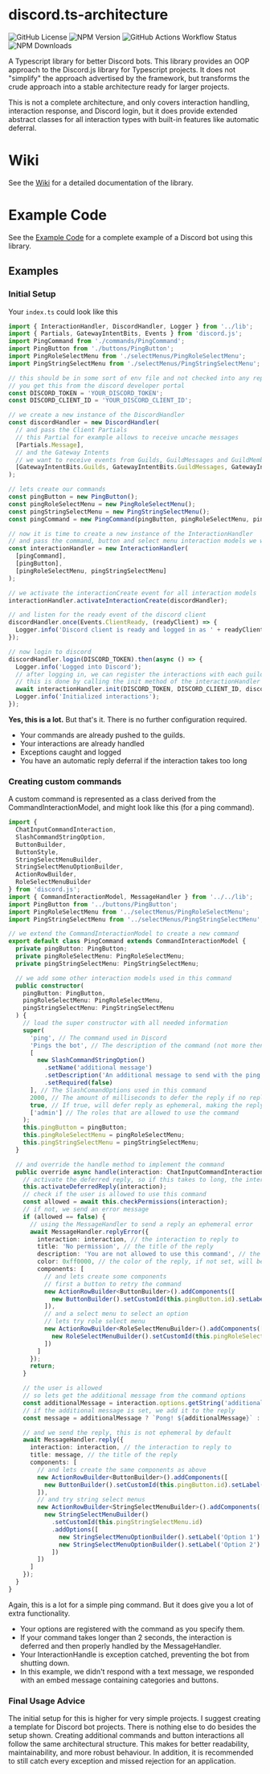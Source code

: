 # discord.ts-architecture
![GitHub License](https://img.shields.io/github/license/scorixear/discord.ts-architecture)
![NPM Version](https://img.shields.io/npm/v/discord.ts-architecture)
![GitHub Actions Workflow Status](https://img.shields.io/github/actions/workflow/status/scorixear/discord.ts-architecture/node.yml)
![NPM Downloads](https://img.shields.io/npm/d18m/discord.ts-architecture)


A Typescript library for better Discord bots. 
This library provides an OOP approach to the Discord.js library for Typescript projects. 
It does not "simplify" the approach advertised by the framework, 
but transforms the crude approach into a stable architecture ready for larger projects.

This is not a complete architecture, and only covers interaction handling, interaction response, and Discord login, 
but it does provide extended abstract classes for all interaction types with built-in features like automatic deferral.
# Wiki
See the [Wiki](https://github.com/scorixear/discord.ts-architecture/wiki) for a detailed documentation of the library.

# Example Code
See the [Example Code](https://github.com/scorixear/discord.ts-architecture/tree/main/example) for a complete example of a Discord bot using this library.

## Examples
### Initial Setup
Your `index.ts` could look like this
```ts
import { InteractionHandler, DiscordHandler, Logger } from '../lib';
import { Partials, GatewayIntentBits, Events } from 'discord.js';
import PingCommand from './commands/PingCommand';
import PingButton from './buttons/PingButton';
import PingRoleSelectMenu from './selectMenus/PingRoleSelectMenu';
import PingStringSelectMenu from './selectMenus/PingStringSelectMenu';

// this should be in some sort of env file and not checked into any repository
// you get this from the discord developer portal
const DISCORD_TOKEN = 'YOUR_DISCORD_TOKEN';
const DISCORD_CLIENT_ID = 'YOUR_DISCORD_CLIENT_ID';

// we create a new instance of the DiscordHandler
const discordHandler = new DiscordHandler(
  // and pass the Client Partials
  // this Partial for example allows to receive uncache messages
  [Partials.Message],
  // and the Gateway Intents
  // we want to receive events from Guilds, GuildMessages and GuildMembers
  [GatewayIntentBits.Guilds, GatewayIntentBits.GuildMessages, GatewayIntentBits.GuildMembers]
);

// lets create our commands
const pingButton = new PingButton();
const pingRoleSelectMenu = new PingRoleSelectMenu();
const pingStringSelectMenu = new PingStringSelectMenu();
const pingCommand = new PingCommand(pingButton, pingRoleSelectMenu, pingStringSelectMenu);

// now it is time to create a new instance of the InteractionHandler
// and pass the command, button and select menu interaction models we want to use
const interactionHandler = new InteractionHandler(
  [pingCommand],
  [pingButton],
  [pingRoleSelectMenu, pingStringSelectMenu]
);

// we activate the interactionCreate event for all interaction models
interactionHandler.activateInteractionCreate(discordHandler);

// and listen for the ready event of the discord client
discordHandler.once(Events.ClientReady, (readyClient) => {
  Logger.info('Discord client is ready and logged in as ' + readyClient.user?.tag);
});

// now login to discord
discordHandler.login(DISCORD_TOKEN).then(async () => {
  Logger.info('Logged into Discord');
  // after logging in, we can register the interactions with each guild
  // this is done by calling the init method of the interactionHandler
  await interactionHandler.init(DISCORD_TOKEN, DISCORD_CLIENT_ID, discordHandler);
  Logger.info('Initialized interactions');
});

```
**Yes, this is a lot.** But that's it. There is no further configuration required. 
- Your commands are already pushed to the guilds.
- Your interactions are already handled
- Exceptions caught and logged 
- You have an automatic reply deferral if the interaction takes too long

### Creating custom commands
A custom command is represented as a class derived from the CommandInteractionModel, and might look like this (for a ping command).

```ts
import {
  ChatInputCommandInteraction,
  SlashCommandStringOption,
  ButtonBuilder,
  ButtonStyle,
  StringSelectMenuBuilder,
  StringSelectMenuOptionBuilder,
  ActionRowBuilder,
  RoleSelectMenuBuilder
} from 'discord.js';
import { CommandInteractionModel, MessageHandler } from '../../lib';
import PingButton from '../buttons/PingButton';
import PingRoleSelectMenu from '../selectMenus/PingRoleSelectMenu';
import PingStringSelectMenu from '../selectMenus/PingStringSelectMenu';

// we extend the CommandInteractionModel to create a new command
export default class PingCommand extends CommandInteractionModel {
  private pingButton: PingButton;
  private pingRoleSelectMenu: PingRoleSelectMenu;
  private pingStringSelectMenu: PingStringSelectMenu;

  // we add some other interaction models used in this command
  public constructor(
    pingButton: PingButton,
    pingRoleSelectMenu: PingRoleSelectMenu,
    pingStringSelectMenu: PingStringSelectMenu
  ) {
    // load the super constructor with all needed information
    super(
      'ping', // The command used in Discord
      'Pings the bot', // The description of the command (not more then 120 characters)
      [
        new SlashCommandStringOption()
          .setName('additional message')
          .setDescription('An additional message to send with the ping')
          .setRequired(false)
      ], // The SlashComandOptions used in this command
      2000, // The amount of milliseconds to defer the reply if no reply was already made. If undefined, does not defer reply
      true, // If true, will defer reply as ephemeral, making the reply ephemeral aswell
      ['admin'] // The roles that are allowed to use the command
    );
    this.pingButton = pingButton;
    this.pingRoleSelectMenu = pingRoleSelectMenu;
    this.pingStringSelectMenu = pingStringSelectMenu;
  }

  // and override the handle method to implement the command
  public override async handle(interaction: ChatInputCommandInteraction): Promise<void> {
    // activate the deferred reply, so if this takes to long, the interaction will be deferred
    this.activateDeferredReply(interaction);
    // check if the user is allowed to use this command
    const allowed = await this.checkPermissions(interaction);
    // if not, we send an error message
    if (allowed == false) {
      // using the MessageHandler to send a reply an ephemeral error
      await MessageHandler.replyError({
        interaction: interaction, // the interaction to reply to
        title: 'No permission', // the title of the reply
        description: 'You are not allowed to use this command', // the description of the reply
        color: 0xff0000, // the color of the reply, if not set, will be 0xff0000 by default
        components: [
          // and lets create some components
          // first a button to retry the command
          new ActionRowBuilder<ButtonBuilder>().addComponents([
            new ButtonBuilder().setCustomId(this.pingButton.id).setLabel('Retry').setStyle(ButtonStyle.Danger)
          ]),
          // and a select menu to select an option
          // lets try role select menu
          new ActionRowBuilder<RoleSelectMenuBuilder>().addComponents([
            new RoleSelectMenuBuilder().setCustomId(this.pingRoleSelectMenu.id).addDefaultRoles(['admin', 'user'])
          ])
        ]
      });
      return;
    }

    // the user is allowed
    // so lets get the additional message from the command options
    const additionalMessage = interaction.options.getString('additional message');
    // if the additional message is set, we add it to the reply
    const message = additionalMessage ? `Pong! ${additionalMessage}` : 'Pong!';

    // and we send the reply, this is not ephemeral by default
    await MessageHandler.reply({
      interaction: interaction, // the interaction to reply to
      title: message, // the title of the reply
      components: [
        // and lets create the same components as above
        new ActionRowBuilder<ButtonBuilder>().addComponents([
          new ButtonBuilder().setCustomId(this.pingButton.id).setLabel('Ping!').setStyle(ButtonStyle.Danger)
        ]),
        // and try string select menus
        new ActionRowBuilder<StringSelectMenuBuilder>().addComponents([
          new StringSelectMenuBuilder()
            .setCustomId(this.pingStringSelectMenu.id)
            .addOptions([
              new StringSelectMenuOptionBuilder().setLabel('Option 1').setValue('option1'),
              new StringSelectMenuOptionBuilder().setLabel('Option 2').setValue('option2')
            ])
        ])
      ]
    });
  }
}

```

Again, this is a lot for a simple ping command.
But it does give you a lot of extra functionality.
- Your options are registered with the command as you specify them.
- If your command takes longer than 2 seconds, the interaction is deferred and then properly handled by the MessageHandler.
- Your InteractionHandle is exception catched, preventing the bot from shutting down.
- In this example, we didn't respond with a text message, we responded with an embed message containing categories and buttons.

### Final Usage Advice
The initial setup for this is higher for very simple projects. I suggest creating a template for Discord bot projects. 
There is nothing else to do besides the setup shown. Creating additional commands and button interactions all follow the same architectural structure.
This makes for better readability, maintainability, and more robust behaviour.
In addition, it is recommended to still catch every exception and missed rejection for an application.
